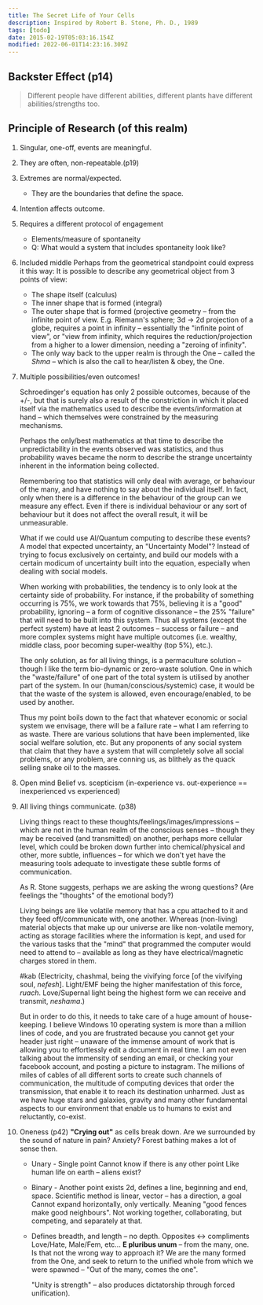 ```yaml
---
title: The Secret Life of Your Cells
description: Inspired by Robert B. Stone, Ph. D., 1989
tags: [todo]
date: 2015-02-19T05:03:16.154Z
modified: 2022-06-01T14:23:16.309Z
---
```


## Backster Effect (p14)

> Different people have different abilities,
> different plants have different abilities/strengths too.

## Principle of Research (of this realm)

1. Singular, one-off, events are meaningful.
2. They are often, non-repeatable.(p19)
3. Extremes are normal/expected.
   - They are the boundaries that define the space.
4. Intention affects outcome.
5. Requires a different protocol of engagement
   - Elements/measure of spontaneity
   - Q: What would a system that includes spontaneity look like?
6. Included middle
   Perhaps from the geometrical standpoint could express it this way:
   It is possible to describe any geometrical object from 3 points of view:
   - The shape itself (calculus)
   - The inner shape that is formed (integral)
   - The outer shape that is formed (projective geometry – from the infinite point of view. E.g. Riemann's sphere; 3d -> 2d projection of a globe, requires a point in infinity – essentially the "infinite point of view", or "view from infinity, which requires the reduction/projection from a higher to a lower dimension, needing a "zeroing of infinity".
   - The only way back to the upper realm is through the One – called the _Shma_ – which is also the call to hear/listen & obey, the One.
7. Multiple possibilities/even outcomes!

   Schroedinger's equation has only 2 possible outcomes, because of the +/-, but that is surely also a result of the constriction in which it placed itself via the mathematics used to describe the events/information at hand – which themselves were constrained by the measuring mechanisms.

   Perhaps the only/best mathematics at that time to describe the unpredictability in the events observed was statistics, and thus probability waves became the norm to describe the strange uncertainty inherent in the information being collected.

   Remembering too that statistics will only deal with average, or behaviour of the many, and have nothing to say about the individual itself. In fact, only when there is a difference in the behaviour of the group can we measure any effect. Even if there is individual behaviour or any sort of behaviour but it does not affect the overall result, it will be unmeasurable.

   What if we could use AI/Quantum computing to describe these events? A model that expected uncertainty, an "Uncertainty Model"? Instead of trying to focus exclusively on certainty, and build our models with a certain modicum of uncertainty built into the equation, especially when dealing with social models.

   When working with probabilities, the tendency is to only look at the certainty side of probability. For instance, if the probability of something occurring is 75%, we work towards that 75%, believing it is a "good" probability, ignoring – a form of cognitive dissonance – the 25% "failure" that will need to be built into this system. Thus all systems (except the perfect system) have at least 2 outcomes – success or failure – and more complex systems might have multiple outcomes (i.e. wealthy, middle class, poor becoming super-wealthy (top 5%), etc.).

   The only solution, as for all living things, is a permaculture solution – though I like the term bio-dynamic or zero-waste solution. One in which the "waste/failure" of one part of the total system is utilised by another part of the system. In our (human/conscious/systemic) case, it would be that the waste of the system is allowed, even encourage/enabled, to be used by another.

   Thus my point boils down to the fact that whatever economic or social system we envisage, there will be a failure rate – what I am referring to as waste. There are various solutions that have been implemented, like social welfare solution, etc. But any proponents of any social system that claim that they have a system that will completely solve all social problems, or any problem, are conning us, as blithely as the quack selling snake oil to the masses.

8. Open mind
   Belief vs. scepticism (in-experience vs. out-experience == inexperienced vs experienced)
9. All living things communicate. (p38)

   Living things react to these thoughts/feelings/images/impressions – which are not in the human realm of the conscious senses – though they may be received (and transmitted) on another, perhaps more cellular level, which could be broken down further into chemical/physical and other, more subtle, influences – for which we don't yet have the measuring tools adequate to investigate these subtle forms of communication.

   As R. Stone suggests, perhaps we are asking the wrong questions? (Are feelings the "thoughts" of the emotional body?)

   Living beings are like volatile memory that has a cpu attached to it and they feed off/communicate with, one another. Whereas (non-living) material objects that make up our universe are like non-volatile memory, acting as storage facilities where the information is kept, and used for the various tasks that the "mind" that programmed the computer would need to attend to – available as long as they have electrical/magnetic charges stored in them.

   #kab (Electricity, chashmal, being the vivifying force [of the vivifying soul, _nefesh_]. Light/EMF being the higher manifestation of this force, _ruach_. Love/Supernal light being the highest form we can receive and transmit, _neshama_.)

   But in order to do this, it needs to take care of a huge amount of house-keeping. I believe Windows 10 operating system is more than a million lines of code, and you are frustrated because you cannot get your header just right – unaware of the immense amount of work that is allowing you to effortlessly edit a document in real time. I am not even talking about the immensity of sending an email, or checking your facebook account, and posting a picture to instagram. The millions of miles of cables of all different sorts to create such channels of communication, the multitude of computing devices that order the transmission, that enable it to reach its destination unharmed. Just as we have huge stars and galaxies, gravity and many other fundamental aspects to our environment that enable us to humans to exist and reluctantly, co-exist.

10. Oneness (p42)
    **"Crying out"** as cells break down.
    Are we surrounded by the sound of nature in pain? Anxiety?
    Forest bathing makes a lot of sense then.

    - Unary - Single point
      Cannot know if there is any other point
      Like human life on earth – aliens exist?

    - Binary - Another point exists
      2d, defines a line, beginning and end, space.
      Scientific method is linear, vector – has a direction, a goal
      Cannot expand horizontally, only vertically. Meaning "good fences make good neighbours". Not working together, collaborating, but competing, and separately at that.

    - Defines breadth, and length – no depth.
      Opposites <-> compliments Love/Hate, Male/Fem, etc...
      **E pluribus unum** – from the many, one. Is that not the wrong way to approach it? We are the many formed from the One, and seek to return to the unified whole from which we were spawned – "Out of the many, comes the one".

      "Unity is strength" – also produces dictatorship through forced unification).
